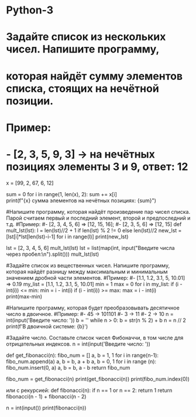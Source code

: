 # Python-3
# Задайте список из нескольких чисел. Напишите программу, 
# которая найдёт сумму элементов списка, стоящих на нечётной позиции.
# Пример:
# - [2, 3, 5, 9, 3] -> на нечётных позициях элементы 3 и 9, ответ: 12


x = [99, 2, 67, 6, 12]

sum = 0
for i in range(1, len(x), 2):
    sum += x[i]       
print(f"{x} сумма элементов на нечётных позициях: {sum}")

#Напишите программу, которая найдёт произведение пар чисел списка. Парой считаем первый и последний элемент, второй и предпоследний и т.д.
#Пример:
#- [2, 3, 4, 5, 6] => [12, 15, 16];
#- [2, 3, 5, 6] => [12, 15]
def mult_lst(lst):
    l = len(lst)//2 + 1 if len(lst) % 2 != 0 else len(lst)//2
    new_lst = [lst[i]*lst[len(lst)-i-1] for i in range(l)]
    print(new_lst)

lst = [2, 3, 4, 5, 6]
mult_lst(lst)
lst = list(map(int, input("Введите числа через пробел:\n").split()))
mult_lst(lst)

#Задайте список из вещественных чисел. Напишите программу, которая найдёт разницу между максимальным и минимальным значением дробной части элементов.
#Пример:
#- [1.1, 1.2, 3.1, 5, 10.01] => 0.19
my_list = [1.1, 1.2, 3.1, 5, 10.01]
min = 1
max = 0
for i in my_list:
    if (i - int(i)) <= min:
        min = i - int(i)
    if (i - int(i)) >= max:
        max = i - int(i)  
print(max-min)

#Напишите программу, которая будет преобразовывать десятичное число в двоичное.
#Пример:
#- 45 -> 101101
#- 3 -> 11
#- 2 -> 10
n = int(input('Введите число: ')) 
b = ''
while n > 0:
    b = str(n % 2) + b
    n = n // 2
print(f'В двоичной системе: {b}')

#Задайте число. Составьте список чисел Фибоначчи, в том числе для отрицательных индексов.
n = int(input('Введите число: '))

def get_fibonacci(n):
    fibo_num = []
    a, b = 1, 1
    for i in range(n-1):
        fibo_num.append(a)
        a, b = b, a + b
    a, b = 0, 1
    for i in range (n):
        fibo_num.insert(0, a)
        a, b = b, a - b
    return fibo_num

fibo_num = get_fibonacci(n)
print(get_fibonacci(n))
print(fibo_num.index(0))

или с рекурсией:
def fibonacci(n):
    if n == 1 or n == 2:
        return 1
    return fibonacci(n - 1) + fibonacci(n - 2)


n = int(input())
print(fibonacci(n))


















